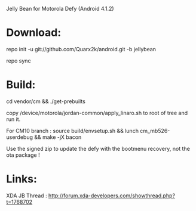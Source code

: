 Jelly Bean for Motorola Defy (Android 4.1.2)

Download:
=========

repo init -u git://github.com/Quarx2k/android.git -b jellybean

repo sync

Build:
======
cd vendor/cm && ./get-prebuilts

copy /device/motorola/jordan-common/apply_linaro.sh to root of tree and run it.

For CM10 branch :
  source build/envsetup.sh && lunch cm_mb526-userdebug && make -jX bacon

Use the signed zip to update the defy with the bootmenu recovery, not the ota package !

Links:
======

XDA JB Thread : http://forum.xda-developers.com/showthread.php?t=1768702
